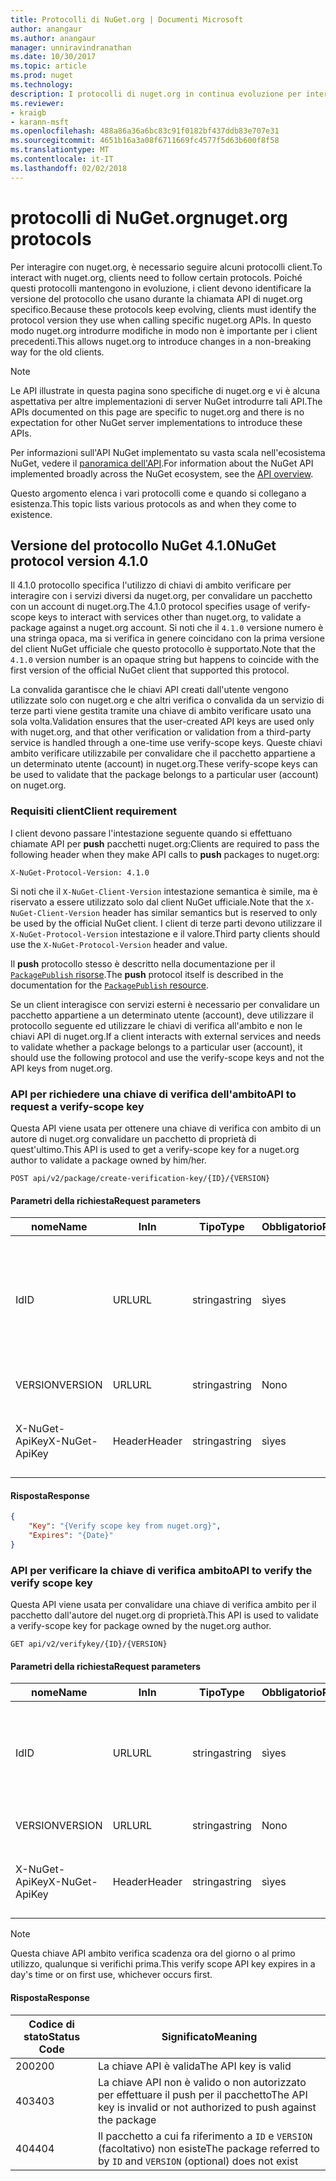 ```yaml
---
title: Protocolli di NuGet.org | Documenti Microsoft
author: anangaur
ms.author: anangaur
manager: unniravindranathan
ms.date: 10/30/2017
ms.topic: article
ms.prod: nuget
ms.technology: 
description: I protocolli di nuget.org in continua evoluzione per interagire con i client NuGet.
ms.reviewer:
- kraigb
- karann-msft
ms.openlocfilehash: 488a86a36a6bc83c91f0182bf437ddb83e707e31
ms.sourcegitcommit: 4651b16a3a08f6711669fc4577f5d63b600f8f58
ms.translationtype: MT
ms.contentlocale: it-IT
ms.lasthandoff: 02/02/2018
---
```

# <a name="nugetorg-protocols"></a><span data-ttu-id="7b140-103">protocolli di NuGet.org</span><span class="sxs-lookup"><span data-stu-id="7b140-103">nuget.org protocols</span></span>

<span data-ttu-id="7b140-104">Per interagire con nuget.org, è necessario seguire alcuni protocolli client.</span><span class="sxs-lookup"><span data-stu-id="7b140-104">To interact with nuget.org, clients need to follow certain protocols.</span></span> <span data-ttu-id="7b140-105">Poiché questi protocolli mantengono in evoluzione, i client devono identificare la versione del protocollo che usano durante la chiamata API di nuget.org specifico.</span><span class="sxs-lookup"><span data-stu-id="7b140-105">Because these protocols keep evolving, clients must identify the protocol version they use when calling specific nuget.org APIs.</span></span> <span data-ttu-id="7b140-106">In questo modo nuget.org introdurre modifiche in modo non è importante per i client precedenti.</span><span class="sxs-lookup"><span data-stu-id="7b140-106">This allows nuget.org to introduce changes in a non-breaking way for the old clients.</span></span>

> [!Note]
> <span data-ttu-id="7b140-107">Le API illustrate in questa pagina sono specifiche di nuget.org e vi è alcuna aspettativa per altre implementazioni di server NuGet introdurre tali API.</span><span class="sxs-lookup"><span data-stu-id="7b140-107">The APIs documented on this page are specific to nuget.org and there is no expectation for other NuGet server implementations to introduce these APIs.</span></span> 

<span data-ttu-id="7b140-108">Per informazioni sull'API NuGet implementato su vasta scala nell'ecosistema NuGet, vedere il [panoramica dell'API](overview.md).</span><span class="sxs-lookup"><span data-stu-id="7b140-108">For information about the NuGet API implemented broadly across the NuGet ecosystem, see the [API overview](overview.md).</span></span>

<span data-ttu-id="7b140-109">Questo argomento elenca i vari protocolli come e quando si collegano a esistenza.</span><span class="sxs-lookup"><span data-stu-id="7b140-109">This topic lists various protocols as and when they come to existence.</span></span>

## <a name="nuget-protocol-version-410"></a><span data-ttu-id="7b140-110">Versione del protocollo NuGet 4.1.0</span><span class="sxs-lookup"><span data-stu-id="7b140-110">NuGet protocol version 4.1.0</span></span>

<span data-ttu-id="7b140-111">Il 4.1.0 protocollo specifica l'utilizzo di chiavi di ambito verificare per interagire con i servizi diversi da nuget.org, per convalidare un pacchetto con un account di nuget.org.</span><span class="sxs-lookup"><span data-stu-id="7b140-111">The 4.1.0 protocol specifies usage of verify-scope keys to interact with services other than nuget.org, to validate a package against a nuget.org account.</span></span> <span data-ttu-id="7b140-112">Si noti che il `4.1.0` versione numero è una stringa opaca, ma si verifica in genere coincidano con la prima versione del client NuGet ufficiale che questo protocollo è supportato.</span><span class="sxs-lookup"><span data-stu-id="7b140-112">Note that the `4.1.0` version number is an opaque string but happens to coincide with the first version of the official NuGet client that supported this protocol.</span></span>

<span data-ttu-id="7b140-113">La convalida garantisce che le chiavi API creati dall'utente vengono utilizzate solo con nuget.org e che altri verifica o convalida da un servizio di terze parti viene gestita tramite una chiave di ambito verificare usato una sola volta.</span><span class="sxs-lookup"><span data-stu-id="7b140-113">Validation ensures that the user-created API keys are used only with nuget.org, and that other verification or validation from a third-party service is handled through a one-time use verify-scope keys.</span></span> <span data-ttu-id="7b140-114">Queste chiavi ambito verificare utilizzabile per convalidare che il pacchetto appartiene a un determinato utente (account) in nuget.org.</span><span class="sxs-lookup"><span data-stu-id="7b140-114">These verify-scope keys can be used to validate that the package belongs to a particular user (account) on nuget.org.</span></span>

### <a name="client-requirement"></a><span data-ttu-id="7b140-115">Requisiti client</span><span class="sxs-lookup"><span data-stu-id="7b140-115">Client requirement</span></span>

<span data-ttu-id="7b140-116">I client devono passare l'intestazione seguente quando si effettuano chiamate API per **push** pacchetti nuget.org:</span><span class="sxs-lookup"><span data-stu-id="7b140-116">Clients are required to pass the following header when they make API calls to **push** packages to nuget.org:</span></span>

    X-NuGet-Protocol-Version: 4.1.0

<span data-ttu-id="7b140-117">Si noti che il `X-NuGet-Client-Version` intestazione semantica è simile, ma è riservato a essere utilizzato solo dal client NuGet ufficiale.</span><span class="sxs-lookup"><span data-stu-id="7b140-117">Note that the `X-NuGet-Client-Version` header has similar semantics but is reserved to only be used by the official NuGet client.</span></span> <span data-ttu-id="7b140-118">I client di terze parti devono utilizzare il `X-NuGet-Protocol-Version` intestazione e il valore.</span><span class="sxs-lookup"><span data-stu-id="7b140-118">Third party clients should use the `X-NuGet-Protocol-Version` header and value.</span></span>

<span data-ttu-id="7b140-119">Il **push** protocollo stesso è descritto nella documentazione per il [ `PackagePublish` risorse](package-publish-resource.md).</span><span class="sxs-lookup"><span data-stu-id="7b140-119">The **push** protocol itself is described in the documentation for the [`PackagePublish` resource](package-publish-resource.md).</span></span>

<span data-ttu-id="7b140-120">Se un client interagisce con servizi esterni è necessario per convalidare un pacchetto appartiene a un determinato utente (account), deve utilizzare il protocollo seguente ed utilizzare le chiavi di verifica all'ambito e non le chiavi API di nuget.org.</span><span class="sxs-lookup"><span data-stu-id="7b140-120">If a client interacts with external services and needs to validate whether a package belongs to a particular user (account), it should use the following protocol and use the verify-scope keys and not the API keys from nuget.org.</span></span>

### <a name="api-to-request-a-verify-scope-key"></a><span data-ttu-id="7b140-121">API per richiedere una chiave di verifica dell'ambito</span><span class="sxs-lookup"><span data-stu-id="7b140-121">API to request a verify-scope key</span></span>

<span data-ttu-id="7b140-122">Questa API viene usata per ottenere una chiave di verifica con ambito di un autore di nuget.org convalidare un pacchetto di proprietà di quest'ultimo.</span><span class="sxs-lookup"><span data-stu-id="7b140-122">This API is used to get a verify-scope key for a nuget.org author to validate a package owned by him/her.</span></span>

    POST api/v2/package/create-verification-key/{ID}/{VERSION}

#### <a name="request-parameters"></a><span data-ttu-id="7b140-123">Parametri della richiesta</span><span class="sxs-lookup"><span data-stu-id="7b140-123">Request parameters</span></span>

<span data-ttu-id="7b140-124">nome</span><span class="sxs-lookup"><span data-stu-id="7b140-124">Name</span></span>           | <span data-ttu-id="7b140-125">In</span><span class="sxs-lookup"><span data-stu-id="7b140-125">In</span></span>     | <span data-ttu-id="7b140-126">Tipo</span><span class="sxs-lookup"><span data-stu-id="7b140-126">Type</span></span>   | <span data-ttu-id="7b140-127">Obbligatorio</span><span class="sxs-lookup"><span data-stu-id="7b140-127">Required</span></span> | <span data-ttu-id="7b140-128">Note</span><span class="sxs-lookup"><span data-stu-id="7b140-128">Notes</span></span>
-------------- | ------ | ------ | -------- | -----
<span data-ttu-id="7b140-129">Id</span><span class="sxs-lookup"><span data-stu-id="7b140-129">ID</span></span>             | <span data-ttu-id="7b140-130">URL</span><span class="sxs-lookup"><span data-stu-id="7b140-130">URL</span></span>    | <span data-ttu-id="7b140-131">stringa</span><span class="sxs-lookup"><span data-stu-id="7b140-131">string</span></span> | <span data-ttu-id="7b140-132">sì</span><span class="sxs-lookup"><span data-stu-id="7b140-132">yes</span></span>      | <span data-ttu-id="7b140-133">Identidier il pacchetto per il quale viene richiesta la chiave di verifica ambito</span><span class="sxs-lookup"><span data-stu-id="7b140-133">The package identidier for which the verify scope key is requested</span></span>
<span data-ttu-id="7b140-134">VERSION</span><span class="sxs-lookup"><span data-stu-id="7b140-134">VERSION</span></span>        | <span data-ttu-id="7b140-135">URL</span><span class="sxs-lookup"><span data-stu-id="7b140-135">URL</span></span>    | <span data-ttu-id="7b140-136">stringa</span><span class="sxs-lookup"><span data-stu-id="7b140-136">string</span></span> | <span data-ttu-id="7b140-137">No</span><span class="sxs-lookup"><span data-stu-id="7b140-137">no</span></span>       | <span data-ttu-id="7b140-138">La versione del pacchetto</span><span class="sxs-lookup"><span data-stu-id="7b140-138">The package version</span></span>
<span data-ttu-id="7b140-139">X-NuGet-ApiKey</span><span class="sxs-lookup"><span data-stu-id="7b140-139">X-NuGet-ApiKey</span></span> | <span data-ttu-id="7b140-140">Header</span><span class="sxs-lookup"><span data-stu-id="7b140-140">Header</span></span> | <span data-ttu-id="7b140-141">stringa</span><span class="sxs-lookup"><span data-stu-id="7b140-141">string</span></span> | <span data-ttu-id="7b140-142">sì</span><span class="sxs-lookup"><span data-stu-id="7b140-142">yes</span></span>      | <span data-ttu-id="7b140-143">Ad esempio, `X-NuGet-ApiKey: {USER_API_KEY}`.</span><span class="sxs-lookup"><span data-stu-id="7b140-143">For example, `X-NuGet-ApiKey: {USER_API_KEY}`</span></span>

#### <a name="response"></a><span data-ttu-id="7b140-144">Risposta</span><span class="sxs-lookup"><span data-stu-id="7b140-144">Response</span></span>

```json
{
    "Key": "{Verify scope key from nuget.org}",
    "Expires": "{Date}"
}
```

### <a name="api-to-verify-the-verify-scope-key"></a><span data-ttu-id="7b140-145">API per verificare la chiave di verifica ambito</span><span class="sxs-lookup"><span data-stu-id="7b140-145">API to verify the verify scope key</span></span>

<span data-ttu-id="7b140-146">Questa API viene usata per convalidare una chiave di verifica ambito per il pacchetto dall'autore del nuget.org di proprietà.</span><span class="sxs-lookup"><span data-stu-id="7b140-146">This API is used to validate a verify-scope key for package owned by the nuget.org author.</span></span>

    GET api/v2/verifykey/{ID}/{VERSION}

#### <a name="request-parameters"></a><span data-ttu-id="7b140-147">Parametri della richiesta</span><span class="sxs-lookup"><span data-stu-id="7b140-147">Request parameters</span></span>

<span data-ttu-id="7b140-148">nome</span><span class="sxs-lookup"><span data-stu-id="7b140-148">Name</span></span>           | <span data-ttu-id="7b140-149">In</span><span class="sxs-lookup"><span data-stu-id="7b140-149">In</span></span>     | <span data-ttu-id="7b140-150">Tipo</span><span class="sxs-lookup"><span data-stu-id="7b140-150">Type</span></span>   | <span data-ttu-id="7b140-151">Obbligatorio</span><span class="sxs-lookup"><span data-stu-id="7b140-151">Required</span></span> | <span data-ttu-id="7b140-152">Note</span><span class="sxs-lookup"><span data-stu-id="7b140-152">Notes</span></span>
-------------  | ------ | ------ | -------- | -----
<span data-ttu-id="7b140-153">Id</span><span class="sxs-lookup"><span data-stu-id="7b140-153">ID</span></span>             | <span data-ttu-id="7b140-154">URL</span><span class="sxs-lookup"><span data-stu-id="7b140-154">URL</span></span>    | <span data-ttu-id="7b140-155">stringa</span><span class="sxs-lookup"><span data-stu-id="7b140-155">string</span></span> | <span data-ttu-id="7b140-156">sì</span><span class="sxs-lookup"><span data-stu-id="7b140-156">yes</span></span>      | <span data-ttu-id="7b140-157">L'identificatore del pacchetto per il quale viene richiesta la chiave di verifica ambito</span><span class="sxs-lookup"><span data-stu-id="7b140-157">The package identifier for which the verify scope key is requested</span></span>
<span data-ttu-id="7b140-158">VERSION</span><span class="sxs-lookup"><span data-stu-id="7b140-158">VERSION</span></span>        | <span data-ttu-id="7b140-159">URL</span><span class="sxs-lookup"><span data-stu-id="7b140-159">URL</span></span>    | <span data-ttu-id="7b140-160">stringa</span><span class="sxs-lookup"><span data-stu-id="7b140-160">string</span></span> | <span data-ttu-id="7b140-161">No</span><span class="sxs-lookup"><span data-stu-id="7b140-161">no</span></span>       | <span data-ttu-id="7b140-162">La versione del pacchetto</span><span class="sxs-lookup"><span data-stu-id="7b140-162">The package version</span></span>
<span data-ttu-id="7b140-163">X-NuGet-ApiKey</span><span class="sxs-lookup"><span data-stu-id="7b140-163">X-NuGet-ApiKey</span></span> | <span data-ttu-id="7b140-164">Header</span><span class="sxs-lookup"><span data-stu-id="7b140-164">Header</span></span> | <span data-ttu-id="7b140-165">stringa</span><span class="sxs-lookup"><span data-stu-id="7b140-165">string</span></span> | <span data-ttu-id="7b140-166">sì</span><span class="sxs-lookup"><span data-stu-id="7b140-166">yes</span></span>      | <span data-ttu-id="7b140-167">Ad esempio, `X-NuGet-ApiKey: {VERIFY_SCOPE_KEY}`.</span><span class="sxs-lookup"><span data-stu-id="7b140-167">For example, `X-NuGet-ApiKey: {VERIFY_SCOPE_KEY}`</span></span>

> [!Note]
> <span data-ttu-id="7b140-168">Questa chiave API ambito verifica scadenza ora del giorno o al primo utilizzo, qualunque si verifichi prima.</span><span class="sxs-lookup"><span data-stu-id="7b140-168">This verify scope API key expires in a day's time or on first use, whichever occurs first.</span></span>

#### <a name="response"></a><span data-ttu-id="7b140-169">Risposta</span><span class="sxs-lookup"><span data-stu-id="7b140-169">Response</span></span>

<span data-ttu-id="7b140-170">Codice di stato</span><span class="sxs-lookup"><span data-stu-id="7b140-170">Status Code</span></span> | <span data-ttu-id="7b140-171">Significato</span><span class="sxs-lookup"><span data-stu-id="7b140-171">Meaning</span></span>
----------- | -------
<span data-ttu-id="7b140-172">200</span><span class="sxs-lookup"><span data-stu-id="7b140-172">200</span></span>         | <span data-ttu-id="7b140-173">La chiave API è valida</span><span class="sxs-lookup"><span data-stu-id="7b140-173">The API key is valid</span></span>
<span data-ttu-id="7b140-174">403</span><span class="sxs-lookup"><span data-stu-id="7b140-174">403</span></span>         | <span data-ttu-id="7b140-175">La chiave API non è valido o non autorizzato per effettuare il push per il pacchetto</span><span class="sxs-lookup"><span data-stu-id="7b140-175">The API key is invalid or not authorized to push against the package</span></span>
<span data-ttu-id="7b140-176">404</span><span class="sxs-lookup"><span data-stu-id="7b140-176">404</span></span>         | <span data-ttu-id="7b140-177">Il pacchetto a cui fa riferimento a `ID` e `VERSION` (facoltativo) non esiste</span><span class="sxs-lookup"><span data-stu-id="7b140-177">The package referred to by `ID` and `VERSION` (optional) does not exist</span></span>
